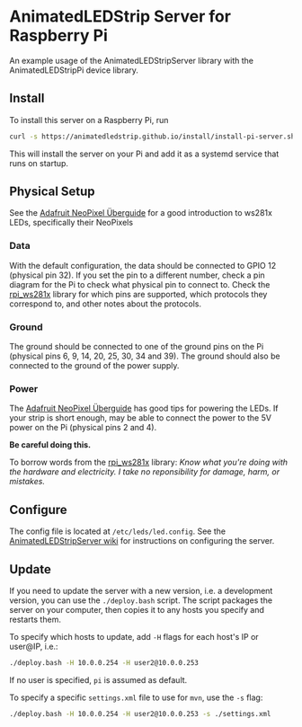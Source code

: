 # AnimatedLEDStrip Server for Raspberry Pi
An example usage of the AnimatedLEDStripServer library with the AnimatedLEDStripPi device library.

## Install
To install this server on a Raspberry Pi, run
```bash
curl -s https://animatedledstrip.github.io/install/install-pi-server.sh | sudo bash
```

This will install the server on your Pi and add it as a systemd service that runs on startup.

## Physical Setup
See the [Adafruit NeoPixel Überguide](https://learn.adafruit.com/adafruit-neopixel-uberguide) for a good introduction to ws281x LEDs, specifically their NeoPixels

### Data
With the default configuration, the data should be connected to GPIO 12 (physical pin 32).
If you set the pin to a different number, check a pin diagram for the Pi to check what physical pin to connect to.
Check the [rpi_ws281x](https://github.com/jgarff/rpi_ws281x) library for which pins are supported, which protocols they correspond to, and other notes about the protocols.

### Ground
The ground should be connected to one of the ground pins on the Pi (physical pins 6, 9, 14, 20, 25, 30, 34 and 39).
The ground should also be connected to the ground of the power supply.

### Power
The [Adafruit NeoPixel Überguide](https://learn.adafruit.com/adafruit-neopixel-uberguide/powering-neopixels) has good tips for powering the LEDs.
If your strip is short enough, may be able to connect the power to the 5V power on the Pi (physical pins 2 and 4).

**Be careful doing this.**

To borrow words from the [rpi_ws281x](https://github.com/jgarff/rpi_ws281x) library: *Know what you're doing with the hardware and electricity. I take no reponsibility for damage, harm, or mistakes.*


## Configure
The config file is located at `/etc/leds/led.config`.
See the [AnimatedLEDStripServer wiki](https://github.com/AnimatedLEDStrip/server/wiki/Configuration) for instructions on configuring the server.


## Update
If you need to update the server with a new version, i.e. a development version, you can use the `./deploy.bash` script.
The script packages the server on your computer, then copies it to any hosts you specify and restarts them.

To specify which hosts to update, add `-H` flags for each host's IP or user@IP, i.e.:
```bash
./deploy.bash -H 10.0.0.254 -H user2@10.0.0.253
```
If no user is specified, `pi` is assumed as default.

To specify a specific `settings.xml` file to use for `mvn`, use the `-s` flag:

```bash
./deploy.bash -H 10.0.0.254 -H user2@10.0.0.253 -s ./settings.xml
```

